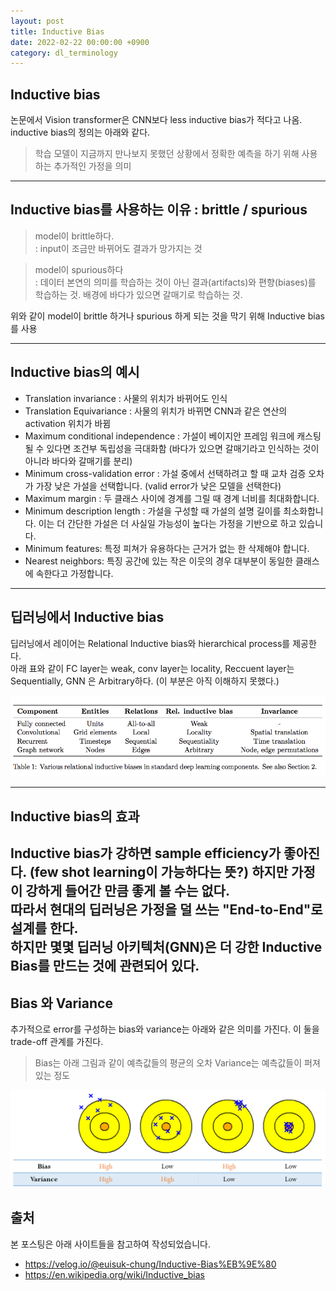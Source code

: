 ```yaml
---
layout: post
title: Inductive Bias
date: 2022-02-22 00:00:00 +0900
category: dl_terminology
---
```

## Inductive bias

논문에서 Vision transformer은 CNN보다 less inductive bias가 적다고 나옴. inductive bias의 정의는 아래와 같다.
> 학습 모델이 지금까지 만나보지 못했던 상황에서 정확한 예측을 하기 위해 사용하는 추가적인 가정을 의미

---

## Inductive bias를 사용하는 이유 : brittle / spurious

> model이 brittle하다. <br>
> : input이 조금만 바뀌어도 결과가 망가지는 것

> model이 spurious하다  <br>
> : 데이터 본연의 의미를 학습하는 것이 아닌 결과(artifacts)와 편향(biases)를 학습하는 것. 배경에 바다가 있으면 갈매기로 학습하는 것.

위와 같이 model이 brittle 하거나 spurious 하게 되는 것을 막기 위해 Inductive bias 를 사용

---

## Inductive bias의 예시

- Translation invariance : 사물의 위치가 바뀌어도 인식
- Translation Equivariance : 사물의 위치가 바뀌면 CNN과 같은 연산의 activation 위치가 바뀜
- Maximum conditional independence : 가설이 베이지안 프레임 워크에 캐스팅 될 수 있다면 조건부 독립성을 극대화함 (바다가 있으면 갈매기라고 인식하는 것이 아니라 바다와 갈매기를 분리)
- Minimum cross-validation error : 가설 중에서 선택하려고 할 때 교차 검증 오차가 가장 낮은 가설을 선택합니다. (valid error가 낮은 모델을 선택한다)
- Maximum margin : 두 클래스 사이에 경계를 그릴 때 경계 너비를 최대화합니다.
- Minimum description length : 가설을 구성할 때 가설의 설명 길이를 최소화합니다. 이는 더 간단한 가설은 더 사실일 가능성이 높다는 가정을 기반으로 하고 있습니다.
- Minimum features: 특정 피쳐가 유용하다는 근거가 없는 한 삭제해야 합니다.
- Nearest neighbors: 특징 공간에 있는 작은 이웃의 경우 대부분이 동일한 클래스에 속한다고 가정합니다.

---

## 딥러닝에서 Inductive bias

딥러닝에서 레이어는 Relational Inductive bias와 hierarchical process를 제공한다.<br>
아래 표와 같이 FC layer는 weak, conv layer는 locality, Reccuent layer는 Sequentially, GNN 은 Arbitrary하다. (이 부분은 아직 이해하지 못했다.)

![alt text](/public/img/220222/dnn_inductive_bias.png)

---

## Inductive bias의 효과

Inductive bias가 강하면 sample efficiency가 좋아진다. (few shot learning이 가능하다는 뜻?) 하지만 가정이 강하게 들어간 만큼 좋게 볼 수는 없다.<br>
따라서 현대의 딥러닝은 가정을 덜 쓰는 "End-to-End"로 설계를 한다.<br>
하지만 몇몇 딥러닝 아키텍처(GNN)은 더 강한 Inductive Bias를 만드는 것에 관련되어 있다.
---

## Bias 와 Variance

추가적으로 error를 구성하는 bias와 variance는 아래와 같은 의미를 가진다. 이 둘을 trade-off 관계를 가진다.

> Bias는 아래 그림과 같이 예측값들의 평균의 오차
> Variance는 예측값들이 퍼져있는 정도

![alt text](/public/img/220222/bias_variance.png)

## 출처

본 포스팅은 아래 사이트들을 참고하여 작성되었습니다.

- <https://velog.io/@euisuk-chung/Inductive-Bias%EB%9E%80>
- <https://en.wikipedia.org/wiki/Inductive_bias>
